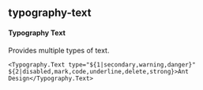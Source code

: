 ## typography-text
#### Typography Text
Provides multiple types of text.
```
<Typography.Text type="${1|secondary,warning,danger}" ${2|disabled,mark,code,underline,delete,strong}>Ant Design</Typography.Text>
```